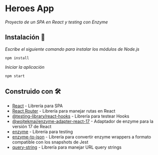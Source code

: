 # Heroes App

_Proyecto de un SPA en React y testing con Enzyme_

## Instalación 🔧

_Escribe el siguiente comando para instalar los módulos de Node.js_

```
npm install
```

_Iniciar la aplicación_

```
npm start
```

## Construido con 🛠️

* [React](https://reactjs.org/) - Librería para SPA
* [React Router](https://reactrouter.com/web/guides/quick-start) - Librería para manejar rutas en React
* [@testing-library/react-hooks](https://github.com/testing-library/react-hooks-testing-library) - Librería para testear Hooks
* [@wojtekmaj/enzyme-adapter-react-17](https://www.npmjs.com/package/@wojtekmaj/enzyme-adapter-react-17) - Adaptador de enzyme para la versión 17 de React
* [enzyme](https://enzymejs.github.io/enzyme/) - Librería para testing
* [enzyme-to-json](https://www.npmjs.com/package/enzyme-to-json) - Librería para convertir enzyme wrappers a formato compatible con los snapshots de Jest
* [query-string](https://www.npmjs.com/package/query-string) - Librería para manejar URL query strings
